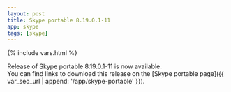 ```yaml
---
layout: post
title: Skype portable 8.19.0.1-11
app: skype
tags: [skype]
---
```

{% include vars.html %}

Release of Skype portable 8.19.0.1-11 is now available.<br />
You can find links to download this release on the [Skype portable page]({{ var_seo_url | append: '/app/skype-portable' }}).
